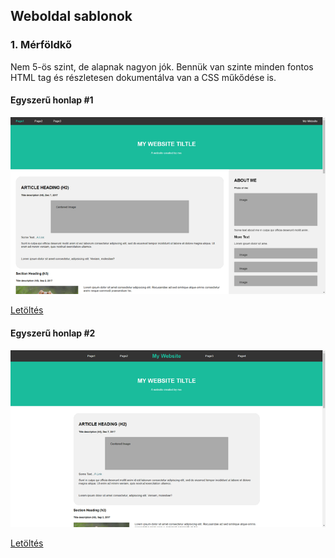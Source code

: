 ## Weboldal sablonok

### 1. Mérföldkő

Nem 5-ös szint, de alapnak nagyon jók. Bennük van szinte minden fontos HTML tag és részletesen dokumentálva van a CSS műkődése is.

#### Egyszerű honlap #1

[![TEgyszerű honlap #1](/img/img02.png)](https://barnagergely.github.io/SZTEWebtervProjekt/sablonok/merfoldko1/simple-website-1/)

[Letöltés](https://github.com/BarnaGergely/SZTEWebtervProjekt/raw/main/sablonok/merfoldko1/sablonok/merfoldko1/simple-website-1.zip)

#### Egyszerű honlap #2

[![TEgyszerű honlap #2](/img/img01.png)](https://barnagergely.github.io/SZTEWebtervProjekt/simple-website-2/)

[Letöltés](https://github.com/BarnaGergely/SZTEWebtervProjekt/raw/main/sablonok/merfoldko1/simple-website-2.zip)
